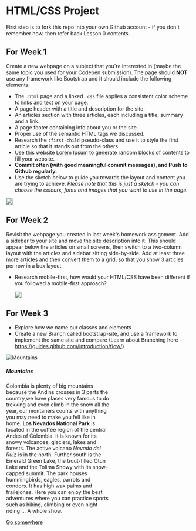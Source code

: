 # HTML/CSS Project

First step is to fork this repo into your own Github account - if you don't remember how, then refer back Lesson 0 contents.

## For Week 1

Create a new webpage on a subject that you're interested in (maybe the same topic you used for your Codepen submission). The page should **NOT** use any framework like Bootstrap and it should include the following elements:
  - The `.html` page and a linked `.css` file applies a consistent color scheme to links and text on your page.
  - A page header with a title and description for the site.
  - An articles section with three articles, each including a title, summary and a link.
  - A page footer containing info about you or the site.
  - Proper use of the semantic HTML tags we discussed.
  - Research the `:first-child` pseudo-class and use it to style the first article so that it stands out from the others.
  - Use this website [Lorem Ipsum](http://www.lipsum.com/) to generate random blocks of contents to fill your website.
  - **Commit often (with good meaningful commit messages), and Push to Github regularly.**
  - Use the sketch below to guide you towards the layout and content you are trying to achieve. *Please note that this is just a sketch - you can choose the colours, fonts and images that you want to use in the page.*

  <a href="blog-sketch-week-1.png" target="blank">
    <img src="blog-sketch-week-1.png" style="border: 1px solid #bababa;">
  </a>
  

## For Week 2

Revisit the webpage you created in last week's homework assignment. Add a sidebar to your site and move the site description into it. This should appear below the articles on small screens, then switch to a two-column layout with the articles and sidebar sitting side-by-side. Add at least three more articles and then convert them to a grid, so that you show 3 articles per row in a box layout.

- Research mobile-first, how would your HTML/CSS have been different if you followed a mobile-first approach?

  <a href="blog-sketch-week-2.png" target="blank">
    <img src="blog-sketch-week-2.png" style="border: 1px solid #bababa;">
  </a>

## For Week 3
  - Explore how we name our classes and elements
  - Create a new Branch called bootstrap-site, and use a framework to implement the same site and compare
  (Learn about Branching here - https://guides.github.com/introduction/flow/)

<article class="container">
            <div class="card" style="width: 18rem;">
                <img src="https://www.kasandbox.org/programming-images/landscapes/mountain_matterhorn.png" class="card-img-top" alt="Mountains">
                <div class="card-body">
                    <h5 class="card-title">Mountains</h5>
                    <p class="card-text">Colombia is plenty of big mountains because the Andins crosses in 3 parts the country,we have places very famous to do trekking and even climb in the snow all the year, our montaners counts with anything you may need to make you fell
                        like in home.
                        <strong>Los Nevados National Park</strong> is located in the coffee region of the central Andes of Colombia. It is known for its snowy volcanoes, glaciers, lakes and forests. The active volcano <em>Nevado del Ruiz</em> is in the
                        north. Further south is the Emerald Green Lake, the trout-filled Otun Lake and the Tolima Snowy with its snow-capped summit. The park houses hummingbirds, eagles, parrots and condors. It has high wax palms and frailejones. Here
                        you can enjoy the best adventures where you can practice sports such as hiking, climbing or even night riding ... A whole show.</p>
                    <a href="#" class="btn btn-primary">Go somewhere</a>
                </div>
            </div>
        </article>